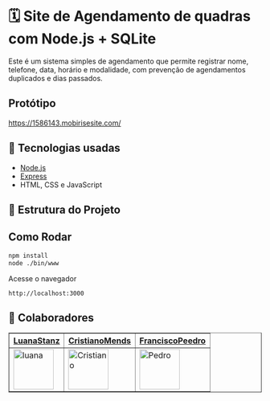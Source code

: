 # 🗓️ Site de Agendamento de quadras com Node.js + SQLite

Este é um sistema simples de agendamento que permite registrar nome, telefone, data, horário e modalidade, com prevenção de agendamentos duplicados e dias passados.

## Protótipo
https://1586143.mobirisesite.com/

## 🚀 Tecnologias usadas

- [Node.js](https://nodejs.org/)
- [Express](https://expressjs.com/)
- HTML, CSS e JavaScript

## 📁 Estrutura do Projeto

## Como Rodar

```bash
npm install
node ./bin/www
```

Acesse o navegador

```
http://localhost:3000
```

## 🤝 Colaboradores&#x20;

<table border>
    <tr>
        <th>
            <a href="https://github.com/LuanaStanz">LuanaStanz</a>
        </th>
        <th>
            <a href="https://github.com/CristianoMends">CristianoMends</a>
        </th>
        <th>
            <a href="https://github.com/franciscopeedro">FranciscoPeedro</a>
        </th>
    </tr>
    <tr>
        <td>
            <img src="https://avatars.githubusercontent.com/u/162990145?v=4" alt="luana" width="80px">
        </td>
        <td>
            <img src="https://avatars.githubusercontent.com/u/116528159?v=4" alt="Cristiano" width="80px">
        </td>
        <td>
            <img src="https://avatars.githubusercontent.com/u/109813896?v=4" alt="Pedro" width="80px">
        </td>
    </tr>
</table>
